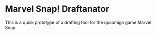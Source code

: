 # Marvel Snap! Draftanator

This is a quick prototype of a drafting tool for the upcomign game Marvel Snap.